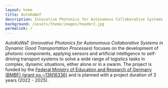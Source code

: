 ```yaml
---
layout: home
title: AutoKoWaT
description: Innovative Photonics for Autonomous Collaborative Systems in Dynamic Good Transportation Processes
background: /assets/theme/images/header2.jpg
permalink: /
---
```



AutoKoWaT (*Innovative Photonics for Autonomous Collaborative Systems in Dynamic Good Transportation Processes*) focuses on the development of photonic components, applying sensors and artificial intelligence to self-driving transport systems to solve a wide range of logistics tasks in complex, dynamic situations, either alone or in a swarm. 
The project is funded by the [Federal Ministry of Education and Research of Germany (BMBF) (grant no.~13N16336)](https://www.photonikforschung.de/projekte/sensorik-und-analytik/projekt/autokowat.html) and is planned with a project duration of 3 years (2022 - 2025).